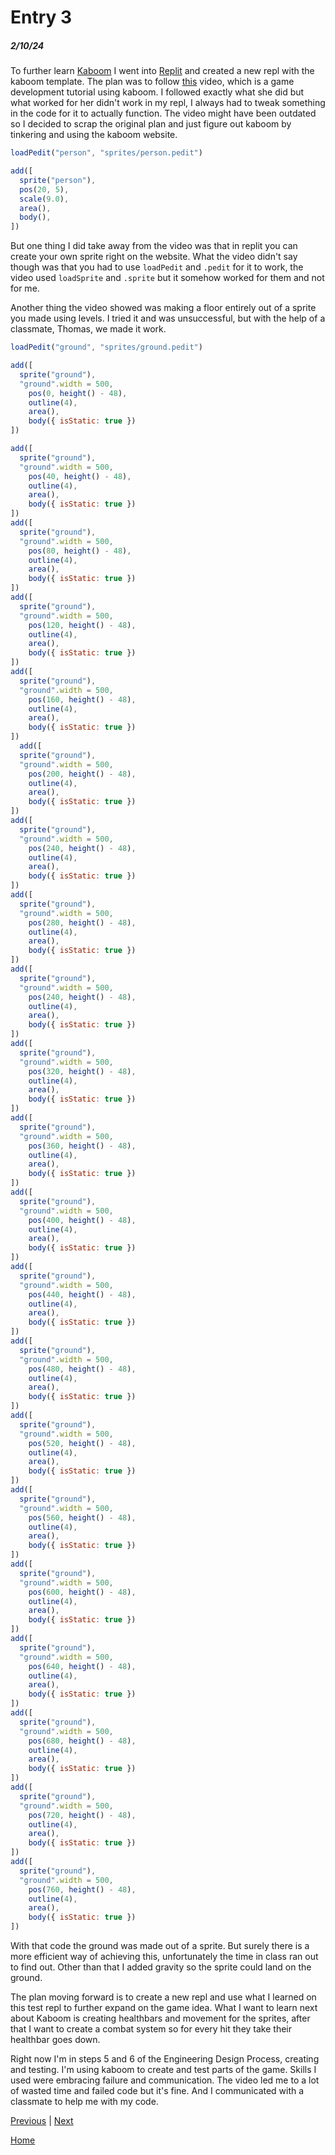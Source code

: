 # Entry 3
##### 2/10/24

To further learn [Kaboom](https://kaboomjs.com/) I went into [Replit](https://replit.com/~) and created a new repl with the kaboom template. The plan was to follow [this](https://www.youtube.com/watch?v=4OaHB0JbJDI&t=2s) video, which is a game development tutorial using kaboom. I followed exactly what she did but what worked for her didn't work in my repl, I always had to tweak something in the code for it to actually function. The video might have been outdated so I decided to scrap the original plan and just figure out kaboom by tinkering and using the kaboom website.

```js
loadPedit("person", "sprites/person.pedit")

add([
  sprite("person"),
  pos(20, 5),
  scale(9.0),
  area(),
  body(),
])
```

But one thing I did take away from the video was that in replit you can create your own sprite right on the website. What the video didn't say though was that you had to use `loadPedit` and `.pedit` for it to work, the video used `loadSprite` and `.sprite` but it somehow worked for them and not for me.

Another thing the video showed was making a floor entirely out of a sprite you made using levels. I tried it and was unsuccessful, but with the help of a classmate, Thomas, we made it work.

```js
loadPedit("ground", "sprites/ground.pedit")

add([
  sprite("ground"),
  "ground".width = 500,
    pos(0, height() - 48),
    outline(4),
    area(),
    body({ isStatic: true })
])

add([
  sprite("ground"),
  "ground".width = 500,
    pos(40, height() - 48),
    outline(4),
    area(),
    body({ isStatic: true })
])
add([
  sprite("ground"),
  "ground".width = 500,
    pos(80, height() - 48),
    outline(4),
    area(),
    body({ isStatic: true })
])
add([
  sprite("ground"),
  "ground".width = 500,
    pos(120, height() - 48),
    outline(4),
    area(),
    body({ isStatic: true })
])
add([
  sprite("ground"),
  "ground".width = 500,
    pos(160, height() - 48),
    outline(4),
    area(),
    body({ isStatic: true })
])
  add([
  sprite("ground"),
  "ground".width = 500,
    pos(200, height() - 48),
    outline(4),
    area(),
    body({ isStatic: true })
])
add([
  sprite("ground"),
  "ground".width = 500,
    pos(240, height() - 48),
    outline(4),
    area(),
    body({ isStatic: true })
])
add([
  sprite("ground"),
  "ground".width = 500,
    pos(280, height() - 48),
    outline(4),
    area(),
    body({ isStatic: true })
])
add([
  sprite("ground"),
  "ground".width = 500,
    pos(240, height() - 48),
    outline(4),
    area(),
    body({ isStatic: true })
])
add([
  sprite("ground"),
  "ground".width = 500,
    pos(320, height() - 48),
    outline(4),
    area(),
    body({ isStatic: true })
])
add([
  sprite("ground"),
  "ground".width = 500,
    pos(360, height() - 48),
    outline(4),
    area(),
    body({ isStatic: true })
])
add([
  sprite("ground"),
  "ground".width = 500,
    pos(400, height() - 48),
    outline(4),
    area(),
    body({ isStatic: true })
])
add([
  sprite("ground"),
  "ground".width = 500,
    pos(440, height() - 48),
    outline(4),
    area(),
    body({ isStatic: true })
])
add([
  sprite("ground"),
  "ground".width = 500,
    pos(480, height() - 48),
    outline(4),
    area(),
    body({ isStatic: true })
])
add([
  sprite("ground"),
  "ground".width = 500,
    pos(520, height() - 48),
    outline(4),
    area(),
    body({ isStatic: true })
])
add([
  sprite("ground"),
  "ground".width = 500,
    pos(560, height() - 48),
    outline(4),
    area(),
    body({ isStatic: true })
])
add([
  sprite("ground"),
  "ground".width = 500,
    pos(600, height() - 48),
    outline(4),
    area(),
    body({ isStatic: true })
])
add([
  sprite("ground"),
  "ground".width = 500,
    pos(640, height() - 48),
    outline(4),
    area(),
    body({ isStatic: true })
])
add([
  sprite("ground"),
  "ground".width = 500,
    pos(680, height() - 48),
    outline(4),
    area(),
    body({ isStatic: true })
])
add([
  sprite("ground"),
  "ground".width = 500,
    pos(720, height() - 48),
    outline(4),
    area(),
    body({ isStatic: true })
])
add([
  sprite("ground"),
  "ground".width = 500,
    pos(760, height() - 48),
    outline(4),
    area(),
    body({ isStatic: true })
])
```

With that code the ground was made out of a sprite. But surely there is a more efficient way of achieving this, unfortunately the time in class ran out to find out. Other than that I added gravity so the sprite could land on the ground.

The plan moving forward is to create a new repl and use what I learned on this test repl to further expand on the game idea. What I want to learn next about Kaboom is creating healthbars and movement for the sprites, after that I want to create a combat system so for every hit they take their healthbar goes down.

Right now I'm in steps 5 and 6 of the Engineering Design Process, creating and testing. I'm using kaboom to create and test parts of the game. Skills I used were embracing failure and communication. The video led me to a lot of wasted time and failed code but it's fine. And I communicated with a classmate to help me with my code.


[Previous](entry02.md) | [Next](entry04.md)

[Home](../README.md)